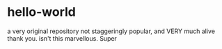 # hello-world
a very original repository
not staggeringly popular, 
and VERY much alive thank you.
isn't this marvellous. Super


